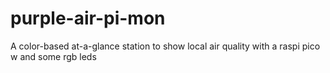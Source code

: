 # purple-air-pi-mon
A color-based at-a-glance station to show local air quality with a raspi pico w and some rgb leds
